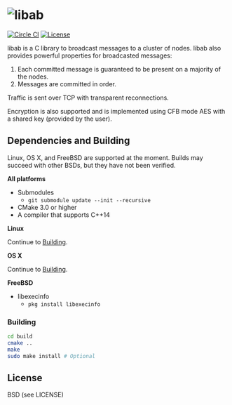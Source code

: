 # ![libab](https://cloud.githubusercontent.com/assets/379404/14627354/8b207cb0-05c1-11e6-869b-4d8d33e369ee.png)

[![Circle CI](https://circleci.com/gh/Preetam/libab.svg?style=svg&circle-token=2aa19d53d438447eae03021c0e99571e8ceb5207)](https://circleci.com/gh/Preetam/libab) [![License](https://img.shields.io/badge/License-BSD%203--Clause-blue.svg)](https://github.com/Preetam/libab/blob/master/LICENSE)

libab is a C library to broadcast messages to a cluster of nodes. libab also
provides powerful properties for broadcasted messages:

1. Each committed message is guaranteed to be present on a majority of the nodes.
2. Messages are committed in order.

Traffic is sent over TCP with transparent reconnections.

Encryption is also supported and is implemented using CFB mode AES with a shared key (provided
by the user).

## Dependencies and Building

Linux, OS X, and FreeBSD are supported at the moment.
Builds may succeed with other BSDs, but they have not been verified.

**All platforms**

- Submodules
  - `git submodule update --init --recursive`
- CMake 3.0 or higher
- A compiler that supports C++14

**Linux**

Continue to [Building](#building).

**OS X**

Continue to [Building](#building).

**FreeBSD**

- libexecinfo
  - `pkg install libexecinfo`

### Building

```sh
cd build
cmake ..
make
sudo make install # Optional
```

## License

BSD (see LICENSE)
